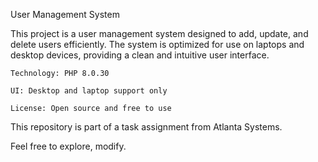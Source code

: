 User Management System

This project is a user management system designed to add, update, and delete users efficiently. The system is optimized for use on laptops and desktop devices, providing a clean and intuitive user interface.

    Technology: PHP 8.0.30

    UI: Desktop and laptop support only

    License: Open source and free to use

This repository is part of a task assignment from Atlanta Systems.

Feel free to explore, modify.
